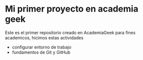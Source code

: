 # Mi primer proyecto en academia geek
Este es el primer repositorio creado en AcademiaGeek para fines academicos, hicimos estas actividades
- configurar entorno de trabajo
- fundamentos de Git y GitHub
